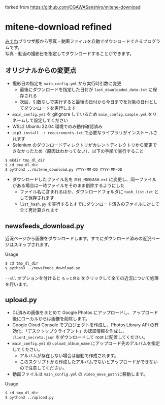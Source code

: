 forked from https://github.com/OGAWASanshiro/mitene-download

# mitene-download refined

[みてね](https://mitene.us/)ブラウザ版から写真・動画ファイルを自動でダウンロードできるプログラムです。<br>
写真・動画の撮影日を指定してダウンロードすることができます。

## オリジナルからの変更点

- 撮影日の指定を `main_config.yml` から実行時引数に変更
  - 最後にダウンロードを指定した日付が `last_downloaded_date.txt` に保存される
  - 次回、引数なしで実行すると最後の日付から今日までを対象の日付としてダウンロードを実行します
- `main_config.yml` を gitignore しているため `main_config.sample.yml` をリネームして設定してください
- WSL2 Ubuntu 22.04 環境でのみ動作確認済み
- `pip3 install -r requirements.txt` で必要なライブラリがインストールされます
- Selenium のダウンロードディレクトリがカレントディレクトリから変更できなかったため（原因はわかってない）、以下の手順で実行すること

```bash
$ mkdir tmp_dl_dir
$ cd tmp_dl_dir
$ python3 ../mitene_download.py YYYY-MM-DD YYYY-MM-DD
```

- ダウンロードしたファイル名を `日付_MD5HASH.ext` に変更し、同一ファイルがある場合は一時ファイルをそのまま削除するようにした
  - ファイル名に含まれるほか、ダウンロードフォルダに `hash_list.txt` として保存されます
  - `list_hash.py` を実行するとすでにダウンロード済みのファイルに対して全て再計算されます

## newsfeeds_download.py

近況ページから画像をダウンロードします。すでにダウンロード済みの近況ページはスキップされます。

Usage

```bash
$ cd tmp_dl_dir
$ python3 ../newsfeeds_download.py
```

`--all` オプションを付けると `もっと見る` をクリックして全ての近況について処理を行います。

## upload.py

- DL済みの画像をまとめて Google Photos にアップロードし、アップロード後にローカルからは画像を削除します。
- Google Cloud Console でプロジェクトを作成し、Photos Library API の有効化、「デスクトップクライアント」の認証情報を作成し、`client_secrets.json` をダウンロードして root に配置してください。
-  `main_config.yml` の `upload_album_name` にアップロード先のアルバムを指定してください。
   -  アルバムが存在しない場合は自動で作成されます。
   -  このスクリプトから作成したアルバムでないとアップロードができないので注意してください。
- 動画ファイルは `main_config.yml` の `video_move_path` に移動します。

Usage

```bash
$ cd tmp_dl_dir
$ python3 ../upload.py
```
